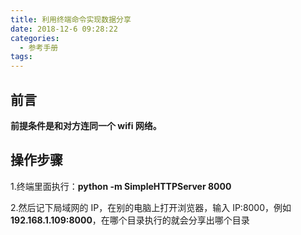 ```yaml
---
title: 利用终端命令实现数据分享
date: 2018-12-6 09:28:22
categories:
  - 参考手册
tags: 
---
```


## 前言

**前提条件是和对方连同一个 wifi 网络。**

## 操作步骤

1.终端里面执行：**python -m SimpleHTTPServer 8000**

2.然后记下局域网的 IP，在别的电脑上打开浏览器，输入 IP:8000，例如 **192.168.1.109:8000**，在哪个目录执行的就会分享出哪个目录
